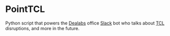 # PointTCL

Python script that powers the [Dealabs](https://www.dealabs.com/) office [Slack](https://slack.com/) bot who talks about [TCL](http://www.tcl.fr/)
disruptions, and more in the future.
